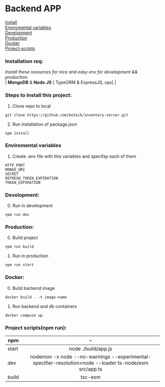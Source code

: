 #  Backend APP  

[Install](#Installation-req)    
[Enviromental variables](#Enviromental-variables)     
[Development](#Development)     
[Production](#Production)   
[Docker](#Docker)   
[Project-scripts](#Project-scripts(npm-run)) 

### Installation req:

  *Install these resources for nice and easy env for development && production.*  
  | **MongoDB** & **Node.JS** [ TypeORM & ExpressJS, cpx] |

### Steps to install this project:

01. Clone repo to local
```
git clone https://github.com/keteik/inventory-server.git
```
02. Run installation of package.json  
```
npm install
```

### Enviromental variables  

01. Create .env file with this variables and specifay each of them
```
HTTP_PORT
MONGO_URI
SECRET
REFRESH_TOKEN_EXPIRATION
TOKEN_EXPIRATION
```

### Development:

0. Run in development
``` 
npm run dev 
```  

### Production:

00. Build project
```
npm run build
```
01. Run in production
```
npm run start
```

### Docker:

00. Build backend image
```
docker build . -t image-name
```
01. Run backend and db containers
```
docker compose up
```

### Project scripts(npm run):  

| npm           | -                                                         |
| ------------- |:---------------------------------------------------------:|
| start       | node ./build/app.js                                       |
| dev         | nodemon -x node --no-warnings --experimental-specifier-resolution=node --loader ts-node/esm src/app.ts            |
| build       | tsc-esm                                                    |
